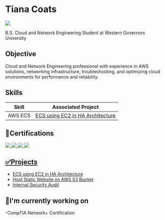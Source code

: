 # Tiana Coats
<a href="https://www.linkedin.com/in/tiana-coats-78618725a/"><img src="https://img.shields.io/badge/-LinkedIn-0072b1?&style=for-the-badge&logo=linkedin&logoColor=white" /></a>

B.S. Cloud and Network Engineering Student at Western Governors University

## Objective
Cloud and Network Engineering professional with experience in AWS solutions, networking infrastructure, troubleshooting, and optimizing cloud environments for performance and reliability.

## Skills

| Skill                                         | Associated Project         |
|-----------------------------------------------|----------------------------|
| AWS ECS        | <a href="https://github.com/Tiana-C/ECS-using-EC2-in-HA-Architecture-">ECS using EC2 in HA Architecture</a>|

## 🌟Certifications

<div>
<a href="https://www.credly.com/badges/f39e42f5-ae65-4f12-a851-1cdec5a103a5/public_url"><img src="https://img.shields.io/badge/-Google Cybersecurity-176BEF?&style=for-the-badge" />
<a href="https://www.credly.com/badges/248ac071-8c57-4121-8efd-cb913222f8d1/public_url"><img src="https://img.shields.io/badge/-CompTIA A+-E63615?&style=for-the-badge" />
<a href="https://www.credly.com/badges/1dce689b-3ded-469c-945e-c84ccf40a00a/public_url"><img src="https://img.shields.io/badge/-AWS Solutions Architect Associate-2F0069?&style=for-the-badge" />
<a href="https://www.credly.com/badges/3e19d91c-17f4-42cd-979d-ecbcd8ea9864/public_url"><img src="https://img.shields.io/badge/-AWS AI Practitioner-2F0069?&style=for-the-badge" />
</div>

## ✅Projects
- <a href="https://github.com/Tiana-C/ECS-using-EC2-in-HA-Architecture-">ECS using EC2 in HA Architecture</a>
- <a href="https://github.com/Tiana-C/S3-Static-Website">Host Static Website on AWS S3 Bucket</a>
- <a href="https://github.com/Tiana-C/Internal-Security-Audit">Internal Security Audit</a>

## 📌I'm currently working on
-CompTIA Network+ Certification


<!--
**Tiana-C/Tiana-C** is a ✨ _special_ ✨ repository because its `README.md` (this file) appears on your GitHub profile.

Here are some ideas to get you started:

-  I’m currently working on ...
- 🌱 I’m currently learning ...
- 👯 I’m looking to collaborate on ...
- 🤔 I’m looking for help with ...
- 💬 Ask me about ...
- 📫 How to reach me: ...
- 😄 Pronouns: ...
- ⚡ Fun fact: ...
-->
